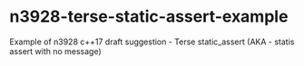 # n3928-terse-static-assert-example
Example of n3928 c++17 draft suggestion - Terse static_assert (AKA - statis assert with no message)
